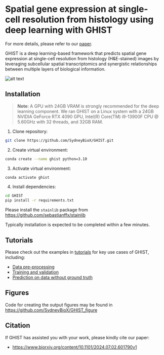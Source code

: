 # Spatial gene expression at single-cell resolution from histology using deep learning with GHIST

For more details, please refer to our [paper](https://www.biorxiv.org/content/10.1101/2024.07.02.601790v1).

GHIST is a deep learning-based framework that predicts spatial gene expression at single-cell resolution from histology (H&E-stained) images by leveraging subcellular spatial transcriptomics and synergistic relationships between multiple layers of biological information.

![alt text](Figure1.png)


## Installation

> **Note**: A GPU with 24GB VRAM is strongly recommended for the deep learning component.
We ran GHIST on a Linux system with a 24GB NVIDIA GeForce RTX 4090 GPU, Intel(R) Core(TM) i9-13900F CPU @ 5.60GHz with 32 threads, and 32GB RAM.

1. Clone repository:
```sh
git clone https://github.com/SydneyBioX/GHIST.git
```

2. Create virtual environment:
```sh
conda create --name ghist python=3.10
```

3. Activate virtual environment:
```sh
conda activate ghist
```

4. Install dependencies:
```sh
cd GHIST
pip install -r requirements.txt
```
Please install the ``stainlib`` package from https://github.com/sebastianffx/stainlib

Typically installation is expected to be completed within a few minutes.


## Tutorials

Please check out the examples in [tutorials](./tutorials/) for key use cases of GHIST, including:

- [Data pre-processing](./tutorials/1_data_preprocessing.ipynb)
- [Training and validation](./tutorials/2_training_and_validation.ipynb)
- [Prediction on data without ground truth](./tutorials/3_prediction.ipynb)


## Figures

Code for creating the output figures may be found in https://github.com/SydneyBioX/GHIST_figure


## Citation

If GHIST has assisted you with your work, please kindly cite our paper:

- https://www.biorxiv.org/content/10.1101/2024.07.02.601790v1